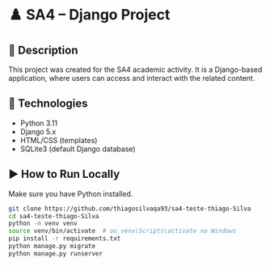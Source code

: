 # ♟️ SA4 – Django Project

## 📌 Description

This project was created for the SA4 academic activity. It is a Django-based application, where users can access and interact with the related content.

## 🚀 Technologies

- Python 3.11
- Django 5.x
- HTML/CSS (templates)
- SQLite3 (default Django database)

## ▶️ How to Run Locally

Make sure you have Python installed.

```bash
git clone https://github.com/thiagosilvaqa93/sa4-teste-thiago-Silva
cd sa4-teste-thiago-Silva
python -m venv venv
source venv/bin/activate  # ou venv\Scripts\activate no Windows
pip install -r requirements.txt
python manage.py migrate
python manage.py runserver
